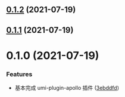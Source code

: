 ## [0.1.2](https://github.com/limaofeng/umi-plugin-apollo/compare/v0.1.1...v0.1.2) (2021-07-19)



## [0.1.1](https://github.com/limaofeng/umi-plugin-apollo/compare/v0.1.0...v0.1.1) (2021-07-19)



# 0.1.0 (2021-07-19)


### Features

* 基本完成 umi-plugin-apollo 插件 ([3ebddfd](https://github.com/limaofeng/umi-plugin-apollo/commit/3ebddfd4afe16155e5e837cab756f7e3f39a7cd3))




